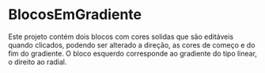 # BlocosEmGradiente
Este projeto contém dois blocos com cores solidas que são editáveis quando clicados, podendo ser alterado a direção, as cores de começo e do fim do gradiente.
O bloco esquerdo corresponde ao gradiente do tipo linear, o direito ao radial.

